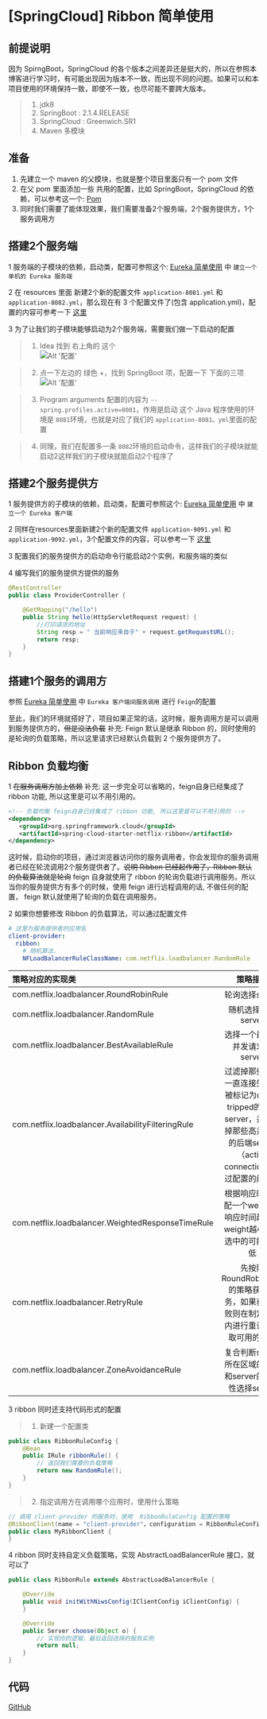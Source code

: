 # [SpringCloud] Ribbon 简单使用

## 前提说明
因为 SpirngBoot，SpringCloud 的各个版本之间差异还是挺大的，所以在参照本博客进行学习时，有可能出现因为版本不一致，而出现不同的问题。如果可以和本项目使用的环境保持一致，即使不一致，也尽可能不要跨大版本。
>1. jdk8
>2. SpringBoot : 2.1.4.RELEASE
>3. SpringCloud : Greenwich.SR1
>4. Maven 多模块

## 准备
1. 先建立一个 maven 的父模块，也就是整个项目里面只有一个 pom 文件
2. 在父 pom 里面添加一些 共用的配置，比如 SpringBoot，SpringCloud 的依赖，可以参考这一个:  [Pom](https://github.com/LCN29/SpringCloud/blob/master/spring-cloud-eureka/pom.xml "父pom配置")
3. 同时我们需要了能体现效果，我们需要准备2个服务端，2个服务提供方，1个服务调用方

## 搭建2个服务端

1 服务端的子模块的依赖，启动类，配置可参照这个: [Eureka 简单使用](https://blog.csdn.net/LCN29/article/details/102019053) 中 `建立一个单机的 Eureka 服务端`  

2 在 resources 里面 新建2个新的配置文件 `application-8081.yml` 和 `application-8082.yml`，那么现在有 3 个配置文件了(包含 application.yml)，配置的内容可参考一下 [这里](https://github.com/LCN29/SpringCloud/tree/master/spring-cloud-ribbon/server-eureka/src/main/resources)

3 为了让我们的子模块能够启动为2个服务端，需要我们做一下启动的配置
>1. Idea 找到 右上角的 这个  
![Alt '配置'](https://imgconvert.csdnimg.cn/aHR0cHM6Ly9zMi5heDF4LmNvbS8yMDE5LzEwLzA0L3VETXpLZi5wbmc?x-oss-process=image/format,png)  

>2. 点一下左边的 绿色 +，找到 SpringBoot 项，配置一下 下面的三项
![Alt '配置'](https://imgconvert.csdnimg.cn/aHR0cHM6Ly9zMi5heDF4LmNvbS8yMDE5LzEwLzA0L3VEUVBhUS5wbmc?x-oss-process=image/format,png)

>3. Program arguments 配置的内容为 `--spring.profiles.active=8081`，作用是启动 这个 Java 程序使用的环境是 `8081`环境，也就是对应了我们的 `application-8081。yml`里面的配置

>4. 同理，我们在配置多一条 `8082`环境的启动命令，这样我们的子模块就能启动2这样我们的子模块就能启动2个程序了

## 搭建2个服务提供方
1 服务提供方的子模块的依赖，启动类，配置可参照这个:  [Eureka 简单使用](https://blog.csdn.net/LCN29/article/details/102019053) 中 `建立一个 Eureka 客户端`

2 同样在resources里面新建2个新的配置文件 `application-9091.yml` 和 `application-9092.yml`，3个配置文件的内容，可以参考一下 [这里](https://github.com/LCN29/SpringCloud/tree/master/spring-cloud-ribbon/client-provider/src/main/resources)

3 配置我们的服务提供方的启动命令行能启动2个实例，和服务端的类似

4 编写我们的服务提供方提供的服务
```java
@RestController
public class ProviderController {

    @GetMapping("/hello")
    public String hello(HttpServletRequest request) {
        //打印请求的地址
        String resp = " 当前响应来自于" + request.getRequestURL();
        return resp;
    }
}
```

## 搭建1个服务的调用方
参照 [Eureka 简单使用](https://blog.csdn.net/LCN29/article/details/102019053) 中 `Eureka 客户端间服务调用` 进行 `Feign`的配置

至此，我们的环境就搭好了，项目如果正常的话，这时候，服务调用方是可以调用到服务提供方的，~~但是没法负载~~ 补充: Feign 默认是继承 Ribbon 的，同时使用的是轮询的负载策略，所以这里请求已经默认负载到 2 个服务提供方了。

## Ribbon 负载均衡
1 ~~在服务调用方加上依赖~~ 补充: 这一步完全可以省略的，feign自身已经集成了 ribbon 功能, 所以这里是可以不用引用的。
```xml
<!-- 负载均衡 feign自身已经集成了 ribbon 功能, 所以这里是可以不用引用的 -->
<dependency>
   <groupId>org.springframework.cloud</groupId>
   <artifactId>spring-cloud-starter-netflix-ribbon</artifactId>
</dependency>
```
这时候，启动你的项目，通过浏览器访问你的服务调用者，你会发现你的服务调用者已经在轮流调用2个服务提供者了。~~说明 Ribbon 已经起作用了，Ribbon 默认的负载算法就是轮询~~  feign 自身就使用了 ribbon 的轮询负载进行调用服务。所以当你的服务提供方有多个的时候，使用 feign 进行远程调用的话, 不做任何的配置， feign 默认就使用了轮询的负载在调用服务。

2 如果你想要修改 Ribbon 的负载算法，可以通过配置文件
```yml
# 这里为服务提供者的应用名
client-provider:
  ribbon:
    # 随机算法，
    NFLoadBalancerRuleClassName: com.netflix.loadbalancer.RandomRule
```
| 策略对应的实现类| 策略描述|
| :- | :-: |
| com.netflix.loadbalancer.RoundRobinRule| 轮询选择server|
| com.netflix.loadbalancer.RandomRule | 随机选择一个server|
| com.netflix.loadbalancer.BestAvailableRule| 选择一个最小的并发请求的server|
| com.netflix.loadbalancer.AvailabilityFilteringRule| 过滤掉那些因为一直连接失败的被标记为circuit tripped的后端server，并过滤掉那些高并发的的后端server（active connections 超过配置的阈值）|
|com.netflix.loadbalancer.WeightedResponseTimeRule| 根据响应时间分配一个weight，响应时间越长，weight越小，被选中的可能性越低|
|com.netflix.loadbalancer.RetryRule|先按照RoundRobinRule的策略获取服务，如果获取失败则在制定时间内进行重试，获取可用的服务|
| com.netflix.loadbalancer.ZoneAvoidanceRule|复合判断server所在区域的性能和server的可用性选择server|

3 ribbon 同时还支持代码形式的配置
>1. 新建一个配置类
```java
public class RibbonRuleConfig {
    @Bean
    public IRule ribbonRule() {
        // 返回我们需要的负载策略
        return new RandomRule();
    }
}
```
>2. 指定调用方在调用哪个应用时，使用什么策略
```java
// 调用 client-provider 的服务时，使用  RibbonRuleConfig 配置的策略
@RibbonClient(name = "client-provider"，configuration = RibbonRuleConfig.class)
public class MyRibbonClient {
}
```

4 ribbon 同时支持自定义负载策略，实现 AbstractLoadBalancerRule 接口，就可以了
```java
public class RibbonRule extends AbstractLoadBalancerRule {

    @Override
    public void initWithNiwsConfig(IClientConfig iClientConfig) {
    }

    @Override
    public Server choose(Object o) {
        // 实现你的逻辑，最后返回选择的服务实例
        return null;
    }
}
```

## 代码
[GitHub](https://github.com/LCN29/SpringCloud/tree/master/spring-cloud-ribbon)

